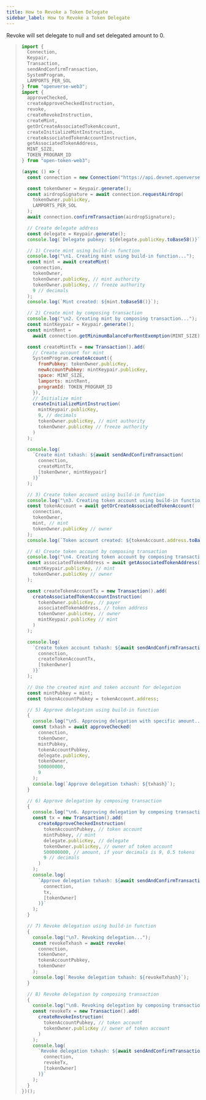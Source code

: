 ```yaml
---
title: How to Revoke a Token Delegate
sidebar_label: How to Revoke a Token Delegate
---
```


Revoke will set delegate to null and set delegated amount to 0.

> ```javascript
> import {
>   Connection,
>   Keypair,
>   Transaction,
>   sendAndConfirmTransaction,
>   SystemProgram,
>   LAMPORTS_PER_SOL
> } from "openverse-web3";
> import {
>   approveChecked,
>   createApproveCheckedInstruction,
>   revoke,
>   createRevokeInstruction,
>   createMint,
>   getOrCreateAssociatedTokenAccount,
>   createInitializeMintInstruction,
>   createAssociatedTokenAccountInstruction,
>   getAssociatedTokenAddress,
>   MINT_SIZE,
>   TOKEN_PROGRAM_ID
> } from "open-token-web3";
> 
> (async () => {
>   const connection = new Connection("https://api.devnet.openverse.network", "confirmed");
> 
>   const tokenOwner = Keypair.generate();
>   const airdropSignature = await connection.requestAirdrop(
>     tokenOwner.publicKey,
>     LAMPORTS_PER_SOL
>   );
>   await connection.confirmTransaction(airdropSignature);
> 
>   // Create delegate address
>   const delegate = Keypair.generate();
>   console.log(`Delegate pubkey: ${delegate.publicKey.toBase58()}`);
> 
>   // 1) Create mint using build-in function
>   console.log("\n1. Creating mint using build-in function...");
>   const mint = await createMint(
>     connection,
>     tokenOwner,
>     tokenOwner.publicKey, // mint authority
>     tokenOwner.publicKey, // freeze authority
>     9 // decimals
>   );
>   console.log(`Mint created: ${mint.toBase58()}`);
> 
>   // 2) Create mint by composing transaction
>   console.log("\n2. Creating mint by composing transaction...");
>   const mintKeypair = Keypair.generate();
>   const mintRent =
>     await connection.getMinimumBalanceForRentExemption(MINT_SIZE);
> 
>   const createMintTx = new Transaction().add(
>     // Create account for mint
>     SystemProgram.createAccount({
>       fromPubkey: tokenOwner.publicKey,
>       newAccountPubkey: mintKeypair.publicKey,
>       space: MINT_SIZE,
>       lamports: mintRent,
>       programId: TOKEN_PROGRAM_ID
>     }),
>     // Initialize mint
>     createInitializeMintInstruction(
>       mintKeypair.publicKey,
>       9, // decimals
>       tokenOwner.publicKey, // mint authority
>       tokenOwner.publicKey // freeze authority
>     )
>   );
> 
>   console.log(
>     `Create mint txhash: ${await sendAndConfirmTransaction(
>       connection,
>       createMintTx,
>       [tokenOwner, mintKeypair]
>     )}`
>   );
> 
>   // 3) Create token account using build-in function
>   console.log("\n3. Creating token account using build-in function...");
>   const tokenAccount = await getOrCreateAssociatedTokenAccount(
>     connection,
>     tokenOwner,
>     mint, // mint
>     tokenOwner.publicKey // owner
>   );
>   console.log(`Token account created: ${tokenAccount.address.toBase58()}`);
> 
>   // 4) Create token account by composing transaction
>   console.log("\n4. Creating token account by composing transaction...");
>   const associatedTokenAddress = await getAssociatedTokenAddress(
>     mintKeypair.publicKey, // mint
>     tokenOwner.publicKey // owner
>   );
> 
>   const createTokenAccountTx = new Transaction().add(
>     createAssociatedTokenAccountInstruction(
>       tokenOwner.publicKey, // payer
>       associatedTokenAddress, // token address
>       tokenOwner.publicKey, // owner
>       mintKeypair.publicKey // mint
>     )
>   );
> 
>   console.log(
>     `Create token account txhash: ${await sendAndConfirmTransaction(
>       connection,
>       createTokenAccountTx,
>       [tokenOwner]
>     )}`
>   );
> 
>   // Use the created mint and token account for delegation
>   const mintPubkey = mint;
>   const tokenAccountPubkey = tokenAccount.address;
> 
>   // 5) Approve delegation using build-in function
>   {
>     console.log("\n5. Approving delegation with specific amount...");
>     const txhash = await approveChecked(
>       connection,
>       tokenOwner,
>       mintPubkey,
>       tokenAccountPubkey,
>       delegate.publicKey,
>       tokenOwner,
>       500000000,
>       9
>     );
>     console.log(`Approve delegation txhash: ${txhash}`);
>   }
> 
>   // 6) Approve delegation by composing transaction
>   {
>     console.log("\n6. Approving delegation by composing transaction...");
>     const tx = new Transaction().add(
>       createApproveCheckedInstruction(
>         tokenAccountPubkey, // token account
>         mintPubkey, // mint
>         delegate.publicKey, // delegate
>         tokenOwner.publicKey, // owner of token account
>         500000000, // amount, if your decimals is 9, 0.5 tokens
>         9 // decimals
>       )
>     );
>     console.log(
>       `Approve delegation txhash: ${await sendAndConfirmTransaction(
>         connection,
>         tx,
>         [tokenOwner]
>       )}`
>     );
>   }
> 
>   // 7) Revoke delegation using build-in function
>   {
>     console.log("\n7. Revoking delegation...");
>     const revokeTxhash = await revoke(
>       connection,
>       tokenOwner,
>       tokenAccountPubkey,
>       tokenOwner
>     );
>     console.log(`Revoke delegation txhash: ${revokeTxhash}`);
>   }
> 
>   // 8) Revoke delegation by composing transaction
>   {
>     console.log("\n8. Revoking delegation by composing transaction...");
>     const revokeTx = new Transaction().add(
>       createRevokeInstruction(
>         tokenAccountPubkey, // token account
>         tokenOwner.publicKey // owner of token account
>       )
>     );
>     console.log(
>       `Revoke delegation txhash: ${await sendAndConfirmTransaction(
>         connection,
>         revokeTx,
>         [tokenOwner]
>       )}`
>     );
>   }
> })();
> ```